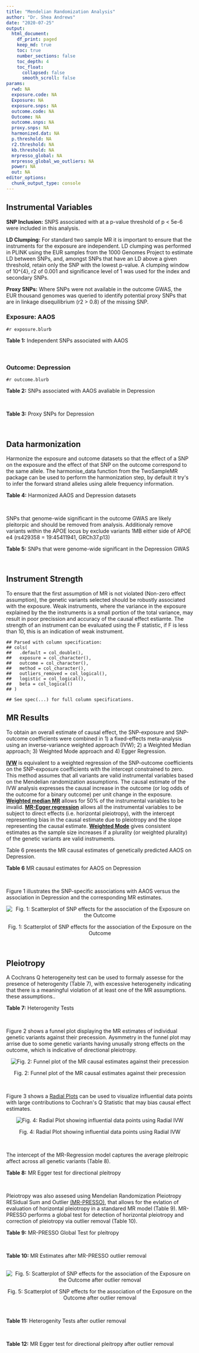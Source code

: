 ```yaml
---
title: "Mendelian Randomization Analysis"
author: "Dr. Shea Andrews"
date: "2020-07-25"
output:
  html_document:
    df_print: paged
    keep_md: true
    toc: true
    number_sections: false
    toc_depth: 4
    toc_float:
      collapsed: false
      smooth_scroll: false
params:
  rwd: NA
  exposure.code: NA
  Exposure: NA
  exposure.snps: NA
  outcome.code: NA
  Outcome: NA
  outcome.snps: NA
  proxy.snps: NA
  harmonized.dat: NA
  p.threshold: NA
  r2.threshold: NA
  kb.threshold: NA
  mrpresso_global: NA
  mrpresso_global_wo_outliers: NA
  power: NA
  out: NA
editor_options:
  chunk_output_type: console
---
```







## Instrumental Variables
**SNP Inclusion:** SNPS associated with at a p-value threshold of p < 5e-6 were included in this analysis.
<br>

**LD Clumping:** For standard two sample MR it is important to ensure that the instruments for the exposure are independent. LD clumping was performed in PLINK using the EUR samples from the 1000 Genomes Project to estimate LD between SNPs, and, amongst SNPs that have an LD above a given threshold, retain only the SNP with the lowest p-value. A clumping window of 10^{4}, r2 of 0.001 and significance level of 1 was used for the index and secondary SNPs.
<br>

**Proxy SNPs:** Where SNPs were not available in the outcome GWAS, the EUR thousand genomes was queried to identify potential proxy SNPs that are in linkage disequilibrium (r2 > 0.8) of the missing SNP.
<br>

### Exposure: AAOS
`#r exposure.blurb`
<br>

**Table 1:** Independent SNPs associated with AAOS
<div data-pagedtable="false">
  <script data-pagedtable-source type="application/json">
{"columns":[{"label":["SNP"],"name":[1],"type":["chr"],"align":["left"]},{"label":["CHROM"],"name":[2],"type":["dbl"],"align":["right"]},{"label":["POS"],"name":[3],"type":["dbl"],"align":["right"]},{"label":["REF"],"name":[4],"type":["chr"],"align":["left"]},{"label":["ALT"],"name":[5],"type":["chr"],"align":["left"]},{"label":["AF"],"name":[6],"type":["dbl"],"align":["right"]},{"label":["BETA"],"name":[7],"type":["dbl"],"align":["right"]},{"label":["SE"],"name":[8],"type":["dbl"],"align":["right"]},{"label":["Z"],"name":[9],"type":["dbl"],"align":["right"]},{"label":["P"],"name":[10],"type":["dbl"],"align":["right"]},{"label":["N"],"name":[11],"type":["dbl"],"align":["right"]},{"label":["TRAIT"],"name":[12],"type":["chr"],"align":["left"]}],"data":[{"1":"rs2649062","2":"1","3":"5799177","4":"A","5":"G","6":"0.3192","7":"0.0652","8":"0.0131","9":"4.977100","10":"6.120e-07","11":"40255","12":"AAOS"},{"1":"rs4662080","2":"1","3":"14363419","4":"C","5":"T","6":"0.6649","7":"0.1421","8":"0.0296","9":"4.800676","10":"1.586e-06","11":"40255","12":"AAOS"},{"1":"rs10919252","2":"1","3":"169802956","4":"C","5":"G","6":"0.3275","7":"0.0975","8":"0.0198","9":"4.924240","10":"8.182e-07","11":"40255","12":"AAOS"},{"1":"rs6701713","2":"1","3":"207786289","4":"A","5":"G","6":"0.7983","7":"-0.0709","8":"0.0146","9":"-4.856160","10":"1.184e-06","11":"40255","12":"AAOS"},{"1":"rs144505123","2":"1","3":"221802052","4":"C","5":"T","6":"0.0113","7":"0.7709","8":"0.1609","9":"4.791175","10":"1.661e-06","11":"40255","12":"AAOS"},{"1":"rs6718282","2":"2","3":"18039651","4":"G","5":"A","6":"0.0440","7":"-0.1421","8":"0.0308","9":"-4.613636","10":"3.840e-06","11":"40255","12":"AAOS"},{"1":"rs114131510","2":"2","3":"78420700","4":"A","5":"G","6":"0.0162","7":"0.6419","8":"0.1406","9":"4.565430","10":"4.949e-06","11":"40255","12":"AAOS"},{"1":"rs12615104","2":"2","3":"109820829","4":"T","5":"C","6":"0.2566","7":"-0.1057","8":"0.0221","9":"-4.782810","10":"1.829e-06","11":"40255","12":"AAOS"},{"1":"rs111906619","2":"2","3":"127789085","4":"C","5":"T","6":"0.0709","7":"0.1268","8":"0.0256","9":"4.953125","10":"7.088e-07","11":"40255","12":"AAOS"},{"1":"rs6431219","2":"2","3":"127862133","4":"C","5":"T","6":"0.4163","7":"0.0774","8":"0.0124","9":"6.241935","10":"3.897e-10","11":"40255","12":"AAOS"},{"1":"rs359982","2":"2","3":"219826934","4":"A","5":"G","6":"0.0781","7":"0.2660","8":"0.0513","9":"5.185190","10":"2.159e-07","11":"40255","12":"AAOS"},{"1":"rs116341973","2":"3","3":"63462893","4":"A","5":"G","6":"0.0227","7":"0.2057","8":"0.0399","9":"5.155390","10":"2.478e-07","11":"40255","12":"AAOS"},{"1":"rs145799027","2":"3","3":"114438213","4":"T","5":"C","6":"0.0147","7":"0.7485","8":"0.1601","9":"4.675200","10":"2.933e-06","11":"40255","12":"AAOS"},{"1":"rs71602496","2":"4","3":"661002","4":"A","5":"G","6":"0.1453","7":"0.0780","8":"0.0171","9":"4.561400","10":"4.978e-06","11":"40255","12":"AAOS"},{"1":"rs115803892","2":"4","3":"134185712","4":"G","5":"A","6":"0.0129","7":"0.9151","8":"0.1973","9":"4.638115","10":"3.498e-06","11":"40255","12":"AAOS"},{"1":"rs1689013","2":"4","3":"181048651","4":"T","5":"C","6":"0.2493","7":"0.0637","8":"0.0139","9":"4.582730","10":"4.657e-06","11":"40255","12":"AAOS"},{"1":"rs144202318","2":"5","3":"165711579","4":"G","5":"A","6":"0.0135","7":"0.7219","8":"0.1572","9":"4.592239","10":"4.356e-06","11":"40255","12":"AAOS"},{"1":"rs77345379","2":"6","3":"69273670","4":"C","5":"T","6":"0.0185","7":"0.2291","8":"0.0501","9":"4.572854","10":"4.830e-06","11":"40255","12":"AAOS"},{"1":"rs12153819","2":"6","3":"83773049","4":"C","5":"T","6":"0.1018","7":"-0.1092","8":"0.0235","9":"-4.646809","10":"3.291e-06","11":"40255","12":"AAOS"},{"1":"rs17170228","2":"7","3":"33076314","4":"G","5":"A","6":"0.0623","7":"0.1215","8":"0.0248","9":"4.899194","10":"1.004e-06","11":"40255","12":"AAOS"},{"1":"rs149907089","2":"7","3":"151626353","4":"G","5":"C","6":"0.0162","7":"0.7109","8":"0.1535","9":"4.631270","10":"3.637e-06","11":"40255","12":"AAOS"},{"1":"rs2725066","2":"8","3":"4438058","4":"T","5":"A","6":"0.5128","7":"-0.0936","8":"0.0191","9":"-4.900524","10":"9.948e-07","11":"40255","12":"AAOS"},{"1":"rs117201713","2":"8","3":"121340499","4":"G","5":"C","6":"0.0408","7":"0.2125","8":"0.0456","9":"4.660088","10":"3.120e-06","11":"40255","12":"AAOS"},{"1":"rs36033332","2":"9","3":"26834807","4":"C","5":"G","6":"0.0386","7":"0.4601","8":"0.0865","9":"5.319080","10":"1.030e-07","11":"40255","12":"AAOS"},{"1":"rs7930318","2":"11","3":"60033371","4":"C","5":"T","6":"0.5996","7":"0.0750","8":"0.0125","9":"6.000000","10":"2.245e-09","11":"40255","12":"AAOS"},{"1":"rs567075","2":"11","3":"85830157","4":"T","5":"C","6":"0.6903","7":"0.0900","8":"0.0132","9":"6.818180","10":"9.084e-12","11":"40255","12":"AAOS"},{"1":"rs11218343","2":"11","3":"121435587","4":"T","5":"C","6":"0.0395","7":"-0.1653","8":"0.0329","9":"-5.024320","10":"5.148e-07","11":"40255","12":"AAOS"},{"1":"rs7958488","2":"12","3":"6546166","4":"A","5":"T","6":"0.0195","7":"0.5085","8":"0.1111","9":"4.576960","10":"4.719e-06","11":"40255","12":"AAOS"},{"1":"rs1118069","2":"12","3":"84739181","4":"A","5":"T","6":"0.7195","7":"0.1012","8":"0.0216","9":"4.685190","10":"2.693e-06","11":"40255","12":"AAOS"},{"1":"rs140016885","2":"12","3":"99679113","4":"A","5":"G","6":"0.0144","7":"0.6851","8":"0.1416","9":"4.838280","10":"1.310e-06","11":"40255","12":"AAOS"},{"1":"rs9582517","2":"13","3":"102331030","4":"T","5":"C","6":"0.5073","7":"-0.1185","8":"0.0257","9":"-4.610890","10":"3.908e-06","11":"40255","12":"AAOS"},{"1":"rs146189059","2":"14","3":"47173254","4":"C","5":"G","6":"0.0111","7":"0.9444","8":"0.1835","9":"5.146590","10":"2.634e-07","11":"40255","12":"AAOS"},{"1":"rs17125944","2":"14","3":"53400629","4":"T","5":"C","6":"0.0924","7":"0.0960","8":"0.0203","9":"4.729060","10":"2.321e-06","11":"40255","12":"AAOS"},{"1":"rs150193285","2":"15","3":"75224360","4":"C","5":"T","6":"0.0109","7":"0.7622","8":"0.1650","9":"4.619394","10":"3.834e-06","11":"40255","12":"AAOS"},{"1":"rs9947273","2":"18","3":"35409158","4":"G","5":"A","6":"0.1431","7":"-0.0853","8":"0.0178","9":"-4.792135","10":"1.593e-06","11":"40255","12":"AAOS"},{"1":"rs62117204","2":"19","3":"45242967","4":"C","5":"T","6":"0.0601","7":"-0.1867","8":"0.0278","9":"-6.715827","10":"1.864e-11","11":"40255","12":"AAOS"},{"1":"rs76205446","2":"19","3":"45355267","4":"T","5":"A","6":"0.0143","7":"0.7096","8":"0.1234","9":"5.750405","10":"9.010e-09","11":"40255","12":"AAOS"},{"1":"rs2075650","2":"19","3":"45395619","4":"A","5":"G","6":"0.2197","7":"0.5502","8":"0.0223","9":"24.672600","10":"5.980e-134","11":"40255","12":"AAOS"},{"1":"rs141441332","2":"19","3":"45438575","4":"C","5":"A","6":"0.0110","7":"0.5383","8":"0.0632","9":"8.517405","10":"1.713e-17","11":"40255","12":"AAOS"},{"1":"rs204469","2":"19","3":"45490285","4":"A","5":"G","6":"0.9632","7":"0.1588","8":"0.0341","9":"4.656890","10":"3.269e-06","11":"40255","12":"AAOS"},{"1":"rs2827191","2":"21","3":"23361798","4":"C","5":"T","6":"0.2857","7":"0.1277","8":"0.0279","9":"4.577061","10":"4.895e-06","11":"40255","12":"AAOS"},{"1":"rs1043441","2":"22","3":"39130964","4":"C","5":"T","6":"0.2893","7":"-0.0639","8":"0.0135","9":"-4.733333","10":"2.110e-06","11":"40255","12":"AAOS"}],"options":{"columns":{"min":{},"max":[10]},"rows":{"min":[10],"max":[10]},"pages":{}}}
  </script>
</div>
<br>

### Outcome: Depression
`#r outcome.blurb`
<br>

**Table 2:** SNPs associated with AAOS avaliable in Depression
<div data-pagedtable="false">
  <script data-pagedtable-source type="application/json">
{"columns":[{"label":["SNP"],"name":[1],"type":["chr"],"align":["left"]},{"label":["CHROM"],"name":[2],"type":["dbl"],"align":["right"]},{"label":["POS"],"name":[3],"type":["dbl"],"align":["right"]},{"label":["REF"],"name":[4],"type":["chr"],"align":["left"]},{"label":["ALT"],"name":[5],"type":["chr"],"align":["left"]},{"label":["AF"],"name":[6],"type":["dbl"],"align":["right"]},{"label":["BETA"],"name":[7],"type":["dbl"],"align":["right"]},{"label":["SE"],"name":[8],"type":["dbl"],"align":["right"]},{"label":["Z"],"name":[9],"type":["dbl"],"align":["right"]},{"label":["P"],"name":[10],"type":["dbl"],"align":["right"]},{"label":["N"],"name":[11],"type":["dbl"],"align":["right"]},{"label":["TRAIT"],"name":[12],"type":["chr"],"align":["left"]}],"data":[{"1":"rs2649062","2":"1","3":"5799177","4":"A","5":"G","6":"0.3162","7":"0.0020","8":"0.0038","9":"0.52631600","10":"0.6015000","11":"807553","12":"Depression"},{"1":"rs4662080","2":"1","3":"14363419","4":"C","5":"T","6":"0.7177","7":"0.0022","8":"0.0040","9":"0.55000000","10":"0.5852000","11":"807553","12":"Depression"},{"1":"rs10919252","2":"1","3":"169802956","4":"C","5":"G","6":"0.3276","7":"0.0034","8":"0.0037","9":"0.91891900","10":"0.3618000","11":"807553","12":"Depression"},{"1":"rs6701713","2":"1","3":"207786289","4":"A","5":"G","6":"0.8125","7":"-0.0009","8":"0.0045","9":"-0.20000000","10":"0.8427000","11":"807553","12":"Depression"},{"1":"rs144505123","2":"1","3":"221802052","4":"C","5":"T","6":"0.0086","7":"-0.0258","8":"0.0222","9":"-1.16216216","10":"0.2445000","11":"807553","12":"Depression"},{"1":"rs6718282","2":"2","3":"18039651","4":"G","5":"A","6":"0.0509","7":"0.0004","8":"0.0083","9":"0.04819277","10":"0.9614000","11":"807553","12":"Depression"},{"1":"rs12615104","2":"2","3":"109820829","4":"T","5":"C","6":"0.2616","7":"0.0023","8":"0.0040","9":"0.57500000","10":"0.5683000","11":"807553","12":"Depression"},{"1":"rs111906619","2":"2","3":"127789085","4":"C","5":"T","6":"0.0748","7":"0.0102","8":"0.0069","9":"1.47826087","10":"0.1366000","11":"807553","12":"Depression"},{"1":"rs6431219","2":"2","3":"127862133","4":"C","5":"T","6":"0.4097","7":"0.0018","8":"0.0036","9":"0.50000000","10":"0.6198000","11":"807553","12":"Depression"},{"1":"rs359982","2":"2","3":"219826934","4":"A","5":"G","6":"0.0702","7":"0.0160","8":"0.0073","9":"2.19178000","10":"0.0274300","11":"807553","12":"Depression"},{"1":"rs116341973","2":"3","3":"63462893","4":"A","5":"G","6":"0.0225","7":"-0.0117","8":"0.0120","9":"-0.97500000","10":"0.3292000","11":"807553","12":"Depression"},{"1":"rs71602496","2":"4","3":"661002","4":"A","5":"G","6":"0.1540","7":"0.0004","8":"0.0050","9":"0.08000000","10":"0.9367000","11":"807553","12":"Depression"},{"1":"rs115803892","2":"4","3":"134185712","4":"G","5":"A","6":"0.0118","7":"-0.0067","8":"0.0169","9":"-0.39644970","10":"0.6923000","11":"807553","12":"Depression"},{"1":"rs1689013","2":"4","3":"181048651","4":"T","5":"C","6":"0.2447","7":"0.0032","8":"0.0041","9":"0.78048800","10":"0.4386000","11":"807553","12":"Depression"},{"1":"rs144202318","2":"5","3":"165711579","4":"G","5":"A","6":"0.0134","7":"0.0316","8":"0.0167","9":"1.89221557","10":"0.0588800","11":"807553","12":"Depression"},{"1":"rs77345379","2":"6","3":"69273670","4":"C","5":"T","6":"0.0192","7":"-0.0190","8":"0.0135","9":"-1.40740741","10":"0.1594000","11":"807553","12":"Depression"},{"1":"rs12153819","2":"6","3":"83773049","4":"C","5":"T","6":"0.1235","7":"0.0129","8":"0.0054","9":"2.38888889","10":"0.0177500","11":"807553","12":"Depression"},{"1":"rs17170228","2":"7","3":"33076314","4":"G","5":"A","6":"0.0656","7":"-0.0034","8":"0.0072","9":"-0.47222222","10":"0.6346000","11":"807553","12":"Depression"},{"1":"rs2725066","2":"8","3":"4438058","4":"T","5":"A","6":"0.5217","7":"0.0059","8":"0.0036","9":"1.63888889","10":"0.1039000","11":"807553","12":"Depression"},{"1":"rs117201713","2":"8","3":"121340499","4":"G","5":"C","6":"0.0387","7":"-0.0179","8":"0.0093","9":"-1.92473118","10":"0.0535000","11":"807553","12":"Depression"},{"1":"rs36033332","2":"9","3":"26834807","4":"C","5":"G","6":"0.0487","7":"0.0114","8":"0.0090","9":"1.26667000","10":"0.2037000","11":"807553","12":"Depression"},{"1":"rs7930318","2":"11","3":"60033371","4":"C","5":"T","6":"0.5961","7":"-0.0008","8":"0.0036","9":"-0.22222222","10":"0.8255000","11":"807553","12":"Depression"},{"1":"rs567075","2":"11","3":"85830157","4":"T","5":"C","6":"0.6784","7":"-0.0038","8":"0.0038","9":"-1.00000000","10":"0.3210000","11":"807553","12":"Depression"},{"1":"rs11218343","2":"11","3":"121435587","4":"T","5":"C","6":"0.0388","7":"-0.0013","8":"0.0092","9":"-0.14130400","10":"0.8873000","11":"807553","12":"Depression"},{"1":"rs7958488","2":"12","3":"6546166","4":"A","5":"T","6":"0.0238","7":"0.0070","8":"0.0122","9":"0.57377000","10":"0.5659000","11":"807553","12":"Depression"},{"1":"rs1118069","2":"12","3":"84739181","4":"A","5":"T","6":"0.7157","7":"0.0157","8":"0.0039","9":"4.02564000","10":"0.0000647","11":"807553","12":"Depression"},{"1":"rs140016885","2":"12","3":"99679113","4":"A","5":"G","6":"0.0153","7":"0.0376","8":"0.0173","9":"2.17341000","10":"0.0300500","11":"807553","12":"Depression"},{"1":"rs9582517","2":"13","3":"102331030","4":"T","5":"C","6":"0.4960","7":"0.0003","8":"0.0035","9":"0.08571430","10":"0.9322000","11":"807553","12":"Depression"},{"1":"rs146189059","2":"14","3":"47173254","4":"C","5":"G","6":"0.0093","7":"0.0227","8":"0.0206","9":"1.10194000","10":"0.2695000","11":"807553","12":"Depression"},{"1":"rs17125944","2":"14","3":"53400629","4":"T","5":"C","6":"0.0909","7":"-0.0136","8":"0.0061","9":"-2.22951000","10":"0.0269300","11":"807553","12":"Depression"},{"1":"rs150193285","2":"15","3":"75224360","4":"C","5":"T","6":"0.0111","7":"0.0185","8":"0.0173","9":"1.06936416","10":"0.2858000","11":"807553","12":"Depression"},{"1":"rs62117204","2":"19","3":"45242967","4":"C","5":"T","6":"0.0706","7":"0.0159","8":"0.0070","9":"2.27142857","10":"0.0222100","11":"807553","12":"Depression"},{"1":"rs76205446","2":"19","3":"45355267","4":"T","5":"A","6":"0.0103","7":"0.0060","8":"0.0188","9":"0.31914894","10":"0.7502000","11":"807553","12":"Depression"},{"1":"rs2075650","2":"19","3":"45395619","4":"A","5":"G","6":"0.1450","7":"-0.0001","8":"0.0050","9":"-0.02000000","10":"0.9842000","11":"807553","12":"Depression"},{"1":"rs141441332","2":"19","3":"45438575","4":"C","5":"A","6":"0.0112","7":"0.0071","8":"0.0181","9":"0.39226519","10":"0.6955000","11":"807553","12":"Depression"},{"1":"rs204469","2":"19","3":"45490285","4":"A","5":"G","6":"0.9576","7":"0.0079","8":"0.0089","9":"0.88764000","10":"0.3730000","11":"807553","12":"Depression"},{"1":"rs2827191","2":"21","3":"23361798","4":"C","5":"T","6":"0.2904","7":"-0.0058","8":"0.0039","9":"-1.48717949","10":"0.1400000","11":"807553","12":"Depression"},{"1":"rs1043441","2":"22","3":"39130964","4":"C","5":"T","6":"0.2951","7":"0.0077","8":"0.0039","9":"1.97435897","10":"0.0500700","11":"807553","12":"Depression"},{"1":"rs114131510","2":"NA","3":"NA","4":"NA","5":"NA","6":"NA","7":"NA","8":"NA","9":"NA","10":"NA","11":"NA","12":"NA"},{"1":"rs145799027","2":"NA","3":"NA","4":"NA","5":"NA","6":"NA","7":"NA","8":"NA","9":"NA","10":"NA","11":"NA","12":"NA"},{"1":"rs149907089","2":"NA","3":"NA","4":"NA","5":"NA","6":"NA","7":"NA","8":"NA","9":"NA","10":"NA","11":"NA","12":"NA"},{"1":"rs9947273","2":"NA","3":"NA","4":"NA","5":"NA","6":"NA","7":"NA","8":"NA","9":"NA","10":"NA","11":"NA","12":"NA"}],"options":{"columns":{"min":{},"max":[10]},"rows":{"min":[10],"max":[10]},"pages":{}}}
  </script>
</div>
<br>

**Table 3:** Proxy SNPs for Depression
<div data-pagedtable="false">
  <script data-pagedtable-source type="application/json">
{"columns":[{"label":["target_snp"],"name":[1],"type":["chr"],"align":["left"]},{"label":["proxy_snp"],"name":[2],"type":["chr"],"align":["left"]},{"label":["ld.r2"],"name":[3],"type":["dbl"],"align":["right"]},{"label":["Dprime"],"name":[4],"type":["dbl"],"align":["right"]},{"label":["PHASE"],"name":[5],"type":["chr"],"align":["left"]},{"label":["X12"],"name":[6],"type":["lgl"],"align":["right"]},{"label":["CHROM"],"name":[7],"type":["dbl"],"align":["right"]},{"label":["POS"],"name":[8],"type":["dbl"],"align":["right"]},{"label":["REF.proxy"],"name":[9],"type":["chr"],"align":["left"]},{"label":["ALT.proxy"],"name":[10],"type":["lgl"],"align":["right"]},{"label":["AF"],"name":[11],"type":["dbl"],"align":["right"]},{"label":["BETA"],"name":[12],"type":["dbl"],"align":["right"]},{"label":["SE"],"name":[13],"type":["dbl"],"align":["right"]},{"label":["Z"],"name":[14],"type":["dbl"],"align":["right"]},{"label":["P"],"name":[15],"type":["dbl"],"align":["right"]},{"label":["N"],"name":[16],"type":["dbl"],"align":["right"]},{"label":["TRAIT"],"name":[17],"type":["chr"],"align":["left"]},{"label":["ref"],"name":[18],"type":["chr"],"align":["left"]},{"label":["ref.proxy"],"name":[19],"type":["lgl"],"align":["right"]},{"label":["alt"],"name":[20],"type":["chr"],"align":["left"]},{"label":["alt.proxy"],"name":[21],"type":["chr"],"align":["left"]},{"label":["ALT"],"name":[22],"type":["chr"],"align":["left"]},{"label":["REF"],"name":[23],"type":["chr"],"align":["left"]},{"label":["proxy.outcome"],"name":[24],"type":["lgl"],"align":["right"]}],"data":[{"1":"rs9947273","2":"rs28702850","3":"1","4":"1","5":"AT/GC","6":"NA","7":"18","8":"35373923","9":"C","10":"TRUE","11":"0.1548","12":"0.0074","13":"0.0049","14":"1.510204","15":"0.1339","16":"807553","17":"Depression","18":"A","19":"TRUE","20":"G","21":"C","22":"A","23":"G","24":"TRUE"},{"1":"rs114131510","2":"NA","3":"NA","4":"NA","5":"NA","6":"NA","7":"NA","8":"NA","9":"NA","10":"NA","11":"NA","12":"NA","13":"NA","14":"NA","15":"NA","16":"NA","17":"NA","18":"NA","19":"NA","20":"NA","21":"NA","22":"NA","23":"NA","24":"NA"},{"1":"rs145799027","2":"NA","3":"NA","4":"NA","5":"NA","6":"NA","7":"NA","8":"NA","9":"NA","10":"NA","11":"NA","12":"NA","13":"NA","14":"NA","15":"NA","16":"NA","17":"NA","18":"NA","19":"NA","20":"NA","21":"NA","22":"NA","23":"NA","24":"NA"},{"1":"rs149907089","2":"NA","3":"NA","4":"NA","5":"NA","6":"NA","7":"NA","8":"NA","9":"NA","10":"NA","11":"NA","12":"NA","13":"NA","14":"NA","15":"NA","16":"NA","17":"NA","18":"NA","19":"NA","20":"NA","21":"NA","22":"NA","23":"NA","24":"NA"}],"options":{"columns":{"min":{},"max":[10]},"rows":{"min":[10],"max":[10]},"pages":{}}}
  </script>
</div>
<br>

## Data harmonization
Harmonize the exposure and outcome datasets so that the effect of a SNP on the exposure and the effect of that SNP on the outcome correspond to the same allele. The harmonise_data function from the TwoSampleMR package can be used to perform the harmonization step, by default it try's to infer the forward strand alleles using allele frequency information.
<br>

**Table 4:** Harmonized AAOS and Depression datasets
<div data-pagedtable="false">
  <script data-pagedtable-source type="application/json">
{"columns":[{"label":["SNP"],"name":[1],"type":["chr"],"align":["left"]},{"label":["effect_allele.exposure"],"name":[2],"type":["chr"],"align":["left"]},{"label":["other_allele.exposure"],"name":[3],"type":["chr"],"align":["left"]},{"label":["effect_allele.outcome"],"name":[4],"type":["chr"],"align":["left"]},{"label":["other_allele.outcome"],"name":[5],"type":["chr"],"align":["left"]},{"label":["beta.exposure"],"name":[6],"type":["dbl"],"align":["right"]},{"label":["beta.outcome"],"name":[7],"type":["dbl"],"align":["right"]},{"label":["eaf.exposure"],"name":[8],"type":["dbl"],"align":["right"]},{"label":["eaf.outcome"],"name":[9],"type":["dbl"],"align":["right"]},{"label":["remove"],"name":[10],"type":["lgl"],"align":["right"]},{"label":["palindromic"],"name":[11],"type":["lgl"],"align":["right"]},{"label":["ambiguous"],"name":[12],"type":["lgl"],"align":["right"]},{"label":["id.outcome"],"name":[13],"type":["chr"],"align":["left"]},{"label":["chr.outcome"],"name":[14],"type":["dbl"],"align":["right"]},{"label":["pos.outcome"],"name":[15],"type":["dbl"],"align":["right"]},{"label":["se.outcome"],"name":[16],"type":["dbl"],"align":["right"]},{"label":["z.outcome"],"name":[17],"type":["dbl"],"align":["right"]},{"label":["pval.outcome"],"name":[18],"type":["dbl"],"align":["right"]},{"label":["samplesize.outcome"],"name":[19],"type":["dbl"],"align":["right"]},{"label":["outcome"],"name":[20],"type":["chr"],"align":["left"]},{"label":["mr_keep.outcome"],"name":[21],"type":["lgl"],"align":["right"]},{"label":["pval_origin.outcome"],"name":[22],"type":["chr"],"align":["left"]},{"label":["chr.exposure"],"name":[23],"type":["dbl"],"align":["right"]},{"label":["pos.exposure"],"name":[24],"type":["dbl"],"align":["right"]},{"label":["se.exposure"],"name":[25],"type":["dbl"],"align":["right"]},{"label":["z.exposure"],"name":[26],"type":["dbl"],"align":["right"]},{"label":["pval.exposure"],"name":[27],"type":["dbl"],"align":["right"]},{"label":["samplesize.exposure"],"name":[28],"type":["dbl"],"align":["right"]},{"label":["exposure"],"name":[29],"type":["chr"],"align":["left"]},{"label":["mr_keep.exposure"],"name":[30],"type":["lgl"],"align":["right"]},{"label":["pval_origin.exposure"],"name":[31],"type":["chr"],"align":["left"]},{"label":["id.exposure"],"name":[32],"type":["chr"],"align":["left"]},{"label":["action"],"name":[33],"type":["dbl"],"align":["right"]},{"label":["mr_keep"],"name":[34],"type":["lgl"],"align":["right"]},{"label":["pt"],"name":[35],"type":["dbl"],"align":["right"]},{"label":["pleitropy_keep"],"name":[36],"type":["lgl"],"align":["right"]},{"label":["mrpresso_RSSobs"],"name":[37],"type":["dbl"],"align":["right"]},{"label":["mrpresso_pval"],"name":[38],"type":["dbl"],"align":["right"]},{"label":["mrpresso_keep"],"name":[39],"type":["lgl"],"align":["right"]}],"data":[{"1":"rs1043441","2":"T","3":"C","4":"T","5":"C","6":"-0.0639","7":"0.0077","8":"0.2893","9":"0.2951","10":"FALSE","11":"FALSE","12":"FALSE","13":"3lAxAm","14":"22","15":"39130964","16":"0.0039","17":"1.97435897","18":"0.0500700","19":"807553","20":"Howard2019dep23andMe","21":"TRUE","22":"reported","23":"22","24":"39130964","25":"0.0135","26":"-4.733333","27":"2.110e-06","28":"40255","29":"Huang2017aaos","30":"TRUE","31":"reported","32":"ipHWPQ","33":"2","34":"TRUE","35":"5e-06","36":"TRUE","37":"6.961264e-05","38":"1.0000","39":"TRUE"},{"1":"rs10919252","2":"G","3":"C","4":"G","5":"C","6":"0.0975","7":"0.0034","8":"0.3275","9":"0.3276","10":"FALSE","11":"TRUE","12":"FALSE","13":"3lAxAm","14":"1","15":"169802956","16":"0.0037","17":"0.91891900","18":"0.3618000","19":"807553","20":"Howard2019dep23andMe","21":"TRUE","22":"reported","23":"1","24":"169802956","25":"0.0198","26":"4.924240","27":"8.182e-07","28":"40255","29":"Huang2017aaos","30":"TRUE","31":"reported","32":"ipHWPQ","33":"2","34":"TRUE","35":"5e-06","36":"TRUE","37":"6.754673e-06","38":"1.0000","39":"TRUE"},{"1":"rs1118069","2":"T","3":"A","4":"T","5":"A","6":"0.1012","7":"0.0157","8":"0.7195","9":"0.7157","10":"FALSE","11":"TRUE","12":"FALSE","13":"3lAxAm","14":"12","15":"84739181","16":"0.0039","17":"4.02564000","18":"0.0000647","19":"807553","20":"Howard2019dep23andMe","21":"TRUE","22":"reported","23":"12","24":"84739181","25":"0.0216","26":"4.685190","27":"2.693e-06","28":"40255","29":"Huang2017aaos","30":"TRUE","31":"reported","32":"ipHWPQ","33":"2","34":"TRUE","35":"5e-06","36":"TRUE","37":"2.297323e-04","38":"0.0033","39":"FALSE"},{"1":"rs111906619","2":"T","3":"C","4":"T","5":"C","6":"0.1268","7":"0.0102","8":"0.0709","9":"0.0748","10":"FALSE","11":"FALSE","12":"FALSE","13":"3lAxAm","14":"2","15":"127789085","16":"0.0069","17":"1.47826087","18":"0.1366000","19":"807553","20":"Howard2019dep23andMe","21":"TRUE","22":"reported","23":"2","24":"127789085","25":"0.0256","26":"4.953125","27":"7.088e-07","28":"40255","29":"Huang2017aaos","30":"TRUE","31":"reported","32":"ipHWPQ","33":"2","34":"TRUE","35":"5e-06","36":"TRUE","37":"8.435264e-05","38":"1.0000","39":"TRUE"},{"1":"rs11218343","2":"C","3":"T","4":"C","5":"T","6":"-0.1653","7":"-0.0013","8":"0.0395","9":"0.0388","10":"FALSE","11":"FALSE","12":"FALSE","13":"3lAxAm","14":"11","15":"121435587","16":"0.0092","17":"-0.14130400","18":"0.8873000","19":"807553","20":"Howard2019dep23andMe","21":"TRUE","22":"reported","23":"11","24":"121435587","25":"0.0329","26":"-5.024320","27":"5.148e-07","28":"40255","29":"Huang2017aaos","30":"TRUE","31":"reported","32":"ipHWPQ","33":"2","34":"TRUE","35":"5e-06","36":"TRUE","37":"2.748206e-08","38":"1.0000","39":"TRUE"},{"1":"rs115803892","2":"A","3":"G","4":"A","5":"G","6":"0.9151","7":"-0.0067","8":"0.0129","9":"0.0118","10":"FALSE","11":"FALSE","12":"FALSE","13":"3lAxAm","14":"4","15":"134185712","16":"0.0169","17":"-0.39644970","18":"0.6923000","19":"807553","20":"Howard2019dep23andMe","21":"TRUE","22":"reported","23":"4","24":"134185712","25":"0.1973","26":"4.638115","27":"3.498e-06","28":"40255","29":"Huang2017aaos","30":"TRUE","31":"reported","32":"ipHWPQ","33":"2","34":"TRUE","35":"5e-06","36":"TRUE","37":"2.714574e-04","38":"1.0000","39":"TRUE"},{"1":"rs116341973","2":"G","3":"A","4":"G","5":"A","6":"0.2057","7":"-0.0117","8":"0.0227","9":"0.0225","10":"FALSE","11":"FALSE","12":"FALSE","13":"3lAxAm","14":"3","15":"63462893","16":"0.0120","17":"-0.97500000","18":"0.3292000","19":"807553","20":"Howard2019dep23andMe","21":"TRUE","22":"reported","23":"3","24":"63462893","25":"0.0399","26":"5.155390","27":"2.478e-07","28":"40255","29":"Huang2017aaos","30":"TRUE","31":"reported","32":"ipHWPQ","33":"2","34":"TRUE","35":"5e-06","36":"TRUE","37":"1.866125e-04","38":"1.0000","39":"TRUE"},{"1":"rs117201713","2":"C","3":"G","4":"C","5":"G","6":"0.2125","7":"-0.0179","8":"0.0408","9":"0.0387","10":"FALSE","11":"TRUE","12":"FALSE","13":"3lAxAm","14":"8","15":"121340499","16":"0.0093","17":"-1.92473118","18":"0.0535000","19":"807553","20":"Howard2019dep23andMe","21":"TRUE","22":"reported","23":"8","24":"121340499","25":"0.0456","26":"4.660088","27":"3.120e-06","28":"40255","29":"Huang2017aaos","30":"TRUE","31":"reported","32":"ipHWPQ","33":"2","34":"TRUE","35":"5e-06","36":"TRUE","37":"4.058580e-04","38":"1.0000","39":"TRUE"},{"1":"rs12153819","2":"T","3":"C","4":"T","5":"C","6":"-0.1092","7":"0.0129","8":"0.1018","9":"0.1235","10":"FALSE","11":"FALSE","12":"FALSE","13":"3lAxAm","14":"6","15":"83773049","16":"0.0054","17":"2.38888889","18":"0.0177500","19":"807553","20":"Howard2019dep23andMe","21":"TRUE","22":"reported","23":"6","24":"83773049","25":"0.0235","26":"-4.646809","27":"3.291e-06","28":"40255","29":"Huang2017aaos","30":"TRUE","31":"reported","32":"ipHWPQ","33":"2","34":"TRUE","35":"5e-06","36":"TRUE","37":"1.978565e-04","38":"0.2970","39":"TRUE"},{"1":"rs12615104","2":"C","3":"T","4":"C","5":"T","6":"-0.1057","7":"0.0023","8":"0.2566","9":"0.2616","10":"FALSE","11":"FALSE","12":"FALSE","13":"3lAxAm","14":"2","15":"109820829","16":"0.0040","17":"0.57500000","18":"0.5683000","19":"807553","20":"Howard2019dep23andMe","21":"TRUE","22":"reported","23":"2","24":"109820829","25":"0.0221","26":"-4.782810","27":"1.829e-06","28":"40255","29":"Huang2017aaos","30":"TRUE","31":"reported","32":"ipHWPQ","33":"2","34":"TRUE","35":"5e-06","36":"TRUE","37":"1.099739e-05","38":"1.0000","39":"TRUE"},{"1":"rs140016885","2":"G","3":"A","4":"G","5":"A","6":"0.6851","7":"0.0376","8":"0.0144","9":"0.0153","10":"FALSE","11":"FALSE","12":"FALSE","13":"3lAxAm","14":"12","15":"99679113","16":"0.0173","17":"2.17341000","18":"0.0300500","19":"807553","20":"Howard2019dep23andMe","21":"TRUE","22":"reported","23":"12","24":"99679113","25":"0.1416","26":"4.838280","27":"1.310e-06","28":"40255","29":"Huang2017aaos","30":"TRUE","31":"reported","32":"ipHWPQ","33":"2","34":"TRUE","35":"5e-06","36":"TRUE","37":"1.111695e-03","38":"1.0000","39":"TRUE"},{"1":"rs141441332","2":"A","3":"C","4":"A","5":"C","6":"0.5383","7":"0.0071","8":"0.0110","9":"0.0112","10":"FALSE","11":"FALSE","12":"FALSE","13":"3lAxAm","14":"19","15":"45438575","16":"0.0181","17":"0.39226519","18":"0.6955000","19":"807553","20":"Howard2019dep23andMe","21":"TRUE","22":"reported","23":"19","24":"45438575","25":"0.0632","26":"8.517405","27":"1.713e-17","28":"40255","29":"Huang2017aaos","30":"TRUE","31":"reported","32":"ipHWPQ","33":"2","34":"TRUE","35":"5e-06","36":"FALSE","37":"NA","38":"NA","39":"NA"},{"1":"rs144202318","2":"A","3":"G","4":"A","5":"G","6":"0.7219","7":"0.0316","8":"0.0135","9":"0.0134","10":"FALSE","11":"FALSE","12":"FALSE","13":"3lAxAm","14":"5","15":"165711579","16":"0.0167","17":"1.89221557","18":"0.0588800","19":"807553","20":"Howard2019dep23andMe","21":"TRUE","22":"reported","23":"5","24":"165711579","25":"0.1572","26":"4.592239","27":"4.356e-06","28":"40255","29":"Huang2017aaos","30":"TRUE","31":"reported","32":"ipHWPQ","33":"2","34":"TRUE","35":"5e-06","36":"TRUE","37":"7.262688e-04","38":"1.0000","39":"TRUE"},{"1":"rs144505123","2":"T","3":"C","4":"T","5":"C","6":"0.7709","7":"-0.0258","8":"0.0113","9":"0.0086","10":"FALSE","11":"FALSE","12":"FALSE","13":"3lAxAm","14":"1","15":"221802052","16":"0.0222","17":"-1.16216216","18":"0.2445000","19":"807553","20":"Howard2019dep23andMe","21":"TRUE","22":"reported","23":"1","24":"221802052","25":"0.1609","26":"4.791175","27":"1.661e-06","28":"40255","29":"Huang2017aaos","30":"TRUE","31":"reported","32":"ipHWPQ","33":"2","34":"TRUE","35":"5e-06","36":"TRUE","37":"1.159265e-03","38":"1.0000","39":"TRUE"},{"1":"rs146189059","2":"G","3":"C","4":"G","5":"C","6":"0.9444","7":"0.0227","8":"0.0111","9":"0.0093","10":"FALSE","11":"TRUE","12":"FALSE","13":"3lAxAm","14":"14","15":"47173254","16":"0.0206","17":"1.10194000","18":"0.2695000","19":"807553","20":"Howard2019dep23andMe","21":"TRUE","22":"reported","23":"14","24":"47173254","25":"0.1835","26":"5.146590","27":"2.634e-07","28":"40255","29":"Huang2017aaos","30":"TRUE","31":"reported","32":"ipHWPQ","33":"2","34":"TRUE","35":"5e-06","36":"TRUE","37":"2.390331e-04","38":"1.0000","39":"TRUE"},{"1":"rs150193285","2":"T","3":"C","4":"T","5":"C","6":"0.7622","7":"0.0185","8":"0.0109","9":"0.0111","10":"FALSE","11":"FALSE","12":"FALSE","13":"3lAxAm","14":"15","15":"75224360","16":"0.0173","17":"1.06936416","18":"0.2858000","19":"807553","20":"Howard2019dep23andMe","21":"TRUE","22":"reported","23":"15","24":"75224360","25":"0.1650","26":"4.619394","27":"3.834e-06","28":"40255","29":"Huang2017aaos","30":"TRUE","31":"reported","32":"ipHWPQ","33":"2","34":"TRUE","35":"5e-06","36":"TRUE","37":"1.586570e-04","38":"1.0000","39":"TRUE"},{"1":"rs1689013","2":"C","3":"T","4":"C","5":"T","6":"0.0637","7":"0.0032","8":"0.2493","9":"0.2447","10":"FALSE","11":"FALSE","12":"FALSE","13":"3lAxAm","14":"4","15":"181048651","16":"0.0041","17":"0.78048800","18":"0.4386000","19":"807553","20":"Howard2019dep23andMe","21":"TRUE","22":"reported","23":"4","24":"181048651","25":"0.0139","26":"4.582730","27":"4.657e-06","28":"40255","29":"Huang2017aaos","30":"TRUE","31":"reported","32":"ipHWPQ","33":"2","34":"TRUE","35":"5e-06","36":"TRUE","37":"7.065310e-06","38":"1.0000","39":"TRUE"},{"1":"rs17125944","2":"C","3":"T","4":"C","5":"T","6":"0.0960","7":"-0.0136","8":"0.0924","9":"0.0909","10":"FALSE","11":"FALSE","12":"FALSE","13":"3lAxAm","14":"14","15":"53400629","16":"0.0061","17":"-2.22951000","18":"0.0269300","19":"807553","20":"Howard2019dep23andMe","21":"TRUE","22":"reported","23":"14","24":"53400629","25":"0.0203","26":"4.729060","27":"2.321e-06","28":"40255","29":"Huang2017aaos","30":"TRUE","31":"reported","32":"ipHWPQ","33":"2","34":"TRUE","35":"5e-06","36":"TRUE","37":"2.124339e-04","38":"0.4917","39":"TRUE"},{"1":"rs17170228","2":"A","3":"G","4":"A","5":"G","6":"0.1215","7":"-0.0034","8":"0.0623","9":"0.0656","10":"FALSE","11":"FALSE","12":"FALSE","13":"3lAxAm","14":"7","15":"33076314","16":"0.0072","17":"-0.47222222","18":"0.6346000","19":"807553","20":"Howard2019dep23andMe","21":"TRUE","22":"reported","23":"7","24":"33076314","25":"0.0248","26":"4.899194","27":"1.004e-06","28":"40255","29":"Huang2017aaos","30":"TRUE","31":"reported","32":"ipHWPQ","33":"2","34":"TRUE","35":"5e-06","36":"TRUE","37":"2.043557e-05","38":"1.0000","39":"TRUE"},{"1":"rs204469","2":"G","3":"A","4":"G","5":"A","6":"0.1588","7":"0.0079","8":"0.9632","9":"0.9576","10":"FALSE","11":"FALSE","12":"FALSE","13":"3lAxAm","14":"19","15":"45490285","16":"0.0089","17":"0.88764000","18":"0.3730000","19":"807553","20":"Howard2019dep23andMe","21":"TRUE","22":"reported","23":"19","24":"45490285","25":"0.0341","26":"4.656890","27":"3.269e-06","28":"40255","29":"Huang2017aaos","30":"TRUE","31":"reported","32":"ipHWPQ","33":"2","34":"TRUE","35":"5e-06","36":"FALSE","37":"NA","38":"NA","39":"NA"},{"1":"rs2075650","2":"G","3":"A","4":"G","5":"A","6":"0.5502","7":"-0.0001","8":"0.2197","9":"0.1450","10":"FALSE","11":"FALSE","12":"FALSE","13":"3lAxAm","14":"19","15":"45395619","16":"0.0050","17":"-0.02000000","18":"0.9842000","19":"807553","20":"Howard2019dep23andMe","21":"TRUE","22":"reported","23":"19","24":"45395619","25":"0.0223","26":"24.672600","27":"5.980e-134","28":"40255","29":"Huang2017aaos","30":"TRUE","31":"reported","32":"ipHWPQ","33":"2","34":"TRUE","35":"5e-06","36":"FALSE","37":"NA","38":"NA","39":"NA"},{"1":"rs2649062","2":"G","3":"A","4":"G","5":"A","6":"0.0652","7":"0.0020","8":"0.3192","9":"0.3162","10":"FALSE","11":"FALSE","12":"FALSE","13":"3lAxAm","14":"1","15":"5799177","16":"0.0038","17":"0.52631600","18":"0.6015000","19":"807553","20":"Howard2019dep23andMe","21":"TRUE","22":"reported","23":"1","24":"5799177","25":"0.0131","26":"4.977100","27":"6.120e-07","28":"40255","29":"Huang2017aaos","30":"TRUE","31":"reported","32":"ipHWPQ","33":"2","34":"TRUE","35":"5e-06","36":"TRUE","37":"2.065599e-06","38":"1.0000","39":"TRUE"},{"1":"rs2725066","2":"A","3":"T","4":"A","5":"T","6":"-0.0936","7":"0.0059","8":"0.5128","9":"0.5217","10":"FALSE","11":"TRUE","12":"TRUE","13":"3lAxAm","14":"8","15":"4438058","16":"0.0036","17":"1.63888889","18":"0.1039000","19":"807553","20":"Howard2019dep23andMe","21":"TRUE","22":"reported","23":"8","24":"4438058","25":"0.0191","26":"-4.900524","27":"9.948e-07","28":"40255","29":"Huang2017aaos","30":"TRUE","31":"reported","32":"ipHWPQ","33":"2","34":"FALSE","35":"5e-06","36":"TRUE","37":"NA","38":"NA","39":"NA"},{"1":"rs2827191","2":"T","3":"C","4":"T","5":"C","6":"0.1277","7":"-0.0058","8":"0.2857","9":"0.2904","10":"FALSE","11":"FALSE","12":"FALSE","13":"3lAxAm","14":"21","15":"23361798","16":"0.0039","17":"-1.48717949","18":"0.1400000","19":"807553","20":"Howard2019dep23andMe","21":"TRUE","22":"reported","23":"21","24":"23361798","25":"0.0279","26":"4.577061","27":"4.895e-06","28":"40255","29":"Huang2017aaos","30":"TRUE","31":"reported","32":"ipHWPQ","33":"2","34":"TRUE","35":"5e-06","36":"TRUE","37":"5.181105e-05","38":"1.0000","39":"TRUE"},{"1":"rs359982","2":"G","3":"A","4":"G","5":"A","6":"0.2660","7":"0.0160","8":"0.0781","9":"0.0702","10":"FALSE","11":"FALSE","12":"FALSE","13":"3lAxAm","14":"2","15":"219826934","16":"0.0073","17":"2.19178000","18":"0.0274300","19":"807553","20":"Howard2019dep23andMe","21":"TRUE","22":"reported","23":"2","24":"219826934","25":"0.0513","26":"5.185190","27":"2.159e-07","28":"40255","29":"Huang2017aaos","30":"TRUE","31":"reported","32":"ipHWPQ","33":"2","34":"TRUE","35":"5e-06","36":"TRUE","37":"2.045290e-04","38":"1.0000","39":"TRUE"},{"1":"rs36033332","2":"G","3":"C","4":"G","5":"C","6":"0.4601","7":"0.0114","8":"0.0386","9":"0.0487","10":"FALSE","11":"TRUE","12":"FALSE","13":"3lAxAm","14":"9","15":"26834807","16":"0.0090","17":"1.26667000","18":"0.2037000","19":"807553","20":"Howard2019dep23andMe","21":"TRUE","22":"reported","23":"9","24":"26834807","25":"0.0865","26":"5.319080","27":"1.030e-07","28":"40255","29":"Huang2017aaos","30":"TRUE","31":"reported","32":"ipHWPQ","33":"2","34":"TRUE","35":"5e-06","36":"TRUE","37":"6.486117e-05","38":"1.0000","39":"TRUE"},{"1":"rs4662080","2":"T","3":"C","4":"T","5":"C","6":"0.1421","7":"0.0022","8":"0.6649","9":"0.7177","10":"FALSE","11":"FALSE","12":"FALSE","13":"3lAxAm","14":"1","15":"14363419","16":"0.0040","17":"0.55000000","18":"0.5852000","19":"807553","20":"Howard2019dep23andMe","21":"TRUE","22":"reported","23":"1","24":"14363419","25":"0.0296","26":"4.800676","27":"1.586e-06","28":"40255","29":"Huang2017aaos","30":"TRUE","31":"reported","32":"ipHWPQ","33":"2","34":"TRUE","35":"5e-06","36":"TRUE","37":"9.693092e-07","38":"1.0000","39":"TRUE"},{"1":"rs567075","2":"C","3":"T","4":"C","5":"T","6":"0.0900","7":"-0.0038","8":"0.6903","9":"0.6784","10":"FALSE","11":"FALSE","12":"FALSE","13":"3lAxAm","14":"11","15":"85830157","16":"0.0038","17":"-1.00000000","18":"0.3210000","19":"807553","20":"Howard2019dep23andMe","21":"TRUE","22":"reported","23":"11","24":"85830157","25":"0.0132","26":"6.818180","27":"9.084e-12","28":"40255","29":"Huang2017aaos","30":"TRUE","31":"reported","32":"ipHWPQ","33":"2","34":"TRUE","35":"5e-06","36":"TRUE","37":"2.197788e-05","38":"1.0000","39":"TRUE"},{"1":"rs62117204","2":"T","3":"C","4":"T","5":"C","6":"-0.1867","7":"0.0159","8":"0.0601","9":"0.0706","10":"FALSE","11":"FALSE","12":"FALSE","13":"3lAxAm","14":"19","15":"45242967","16":"0.0070","17":"2.27142857","18":"0.0222100","19":"807553","20":"Howard2019dep23andMe","21":"TRUE","22":"reported","23":"19","24":"45242967","25":"0.0278","26":"-6.715827","27":"1.864e-11","28":"40255","29":"Huang2017aaos","30":"TRUE","31":"reported","32":"ipHWPQ","33":"2","34":"TRUE","35":"5e-06","36":"FALSE","37":"NA","38":"NA","39":"NA"},{"1":"rs6431219","2":"T","3":"C","4":"T","5":"C","6":"0.0774","7":"0.0018","8":"0.4163","9":"0.4097","10":"FALSE","11":"FALSE","12":"FALSE","13":"3lAxAm","14":"2","15":"127862133","16":"0.0036","17":"0.50000000","18":"0.6198000","19":"807553","20":"Howard2019dep23andMe","21":"TRUE","22":"reported","23":"2","24":"127862133","25":"0.0124","26":"6.241935","27":"3.897e-10","28":"40255","29":"Huang2017aaos","30":"TRUE","31":"reported","32":"ipHWPQ","33":"2","34":"TRUE","35":"5e-06","36":"TRUE","37":"1.282897e-06","38":"1.0000","39":"TRUE"},{"1":"rs6701713","2":"G","3":"A","4":"G","5":"A","6":"-0.0709","7":"-0.0009","8":"0.7983","9":"0.8125","10":"FALSE","11":"FALSE","12":"FALSE","13":"3lAxAm","14":"1","15":"207786289","16":"0.0045","17":"-0.20000000","18":"0.8427000","19":"807553","20":"Howard2019dep23andMe","21":"TRUE","22":"reported","23":"1","24":"207786289","25":"0.0146","26":"-4.856160","27":"1.184e-06","28":"40255","29":"Huang2017aaos","30":"TRUE","31":"reported","32":"ipHWPQ","33":"2","34":"TRUE","35":"5e-06","36":"TRUE","37":"7.532559e-08","38":"1.0000","39":"TRUE"},{"1":"rs6718282","2":"A","3":"G","4":"A","5":"G","6":"-0.1421","7":"0.0004","8":"0.0440","9":"0.0509","10":"FALSE","11":"FALSE","12":"FALSE","13":"3lAxAm","14":"2","15":"18039651","16":"0.0083","17":"0.04819277","18":"0.9614000","19":"807553","20":"Howard2019dep23andMe","21":"TRUE","22":"reported","23":"2","24":"18039651","25":"0.0308","26":"-4.613636","27":"3.840e-06","28":"40255","29":"Huang2017aaos","30":"TRUE","31":"reported","32":"ipHWPQ","33":"2","34":"TRUE","35":"5e-06","36":"TRUE","37":"2.807154e-06","38":"1.0000","39":"TRUE"},{"1":"rs71602496","2":"G","3":"A","4":"G","5":"A","6":"0.0780","7":"0.0004","8":"0.1453","9":"0.1540","10":"FALSE","11":"FALSE","12":"FALSE","13":"3lAxAm","14":"4","15":"661002","16":"0.0050","17":"0.08000000","18":"0.9367000","19":"807553","20":"Howard2019dep23andMe","21":"TRUE","22":"reported","23":"4","24":"661002","25":"0.0171","26":"4.561400","27":"4.978e-06","28":"40255","29":"Huang2017aaos","30":"TRUE","31":"reported","32":"ipHWPQ","33":"2","34":"TRUE","35":"5e-06","36":"TRUE","37":"8.599615e-08","38":"1.0000","39":"TRUE"},{"1":"rs76205446","2":"A","3":"T","4":"A","5":"T","6":"0.7096","7":"0.0060","8":"0.0143","9":"0.0103","10":"FALSE","11":"TRUE","12":"FALSE","13":"3lAxAm","14":"19","15":"45355267","16":"0.0188","17":"0.31914894","18":"0.7502000","19":"807553","20":"Howard2019dep23andMe","21":"TRUE","22":"reported","23":"19","24":"45355267","25":"0.1234","26":"5.750405","27":"9.010e-09","28":"40255","29":"Huang2017aaos","30":"TRUE","31":"reported","32":"ipHWPQ","33":"2","34":"TRUE","35":"5e-06","36":"FALSE","37":"NA","38":"NA","39":"NA"},{"1":"rs77345379","2":"T","3":"C","4":"T","5":"C","6":"0.2291","7":"-0.0190","8":"0.0185","9":"0.0192","10":"FALSE","11":"FALSE","12":"FALSE","13":"3lAxAm","14":"6","15":"69273670","16":"0.0135","17":"-1.40740741","18":"0.1594000","19":"807553","20":"Howard2019dep23andMe","21":"TRUE","22":"reported","23":"6","24":"69273670","25":"0.0501","26":"4.572854","27":"4.830e-06","28":"40255","29":"Huang2017aaos","30":"TRUE","31":"reported","32":"ipHWPQ","33":"2","34":"TRUE","35":"5e-06","36":"TRUE","37":"4.511645e-04","38":"1.0000","39":"TRUE"},{"1":"rs7930318","2":"T","3":"C","4":"T","5":"C","6":"0.0750","7":"-0.0008","8":"0.5996","9":"0.5961","10":"FALSE","11":"FALSE","12":"FALSE","13":"3lAxAm","14":"11","15":"60033371","16":"0.0036","17":"-0.22222222","18":"0.8255000","19":"807553","20":"Howard2019dep23andMe","21":"TRUE","22":"reported","23":"11","24":"60033371","25":"0.0125","26":"6.000000","27":"2.245e-09","28":"40255","29":"Huang2017aaos","30":"TRUE","31":"reported","32":"ipHWPQ","33":"2","34":"TRUE","35":"5e-06","36":"TRUE","37":"2.209801e-06","38":"1.0000","39":"TRUE"},{"1":"rs7958488","2":"T","3":"A","4":"T","5":"A","6":"0.5085","7":"0.0070","8":"0.0195","9":"0.0238","10":"FALSE","11":"TRUE","12":"FALSE","13":"3lAxAm","14":"12","15":"6546166","16":"0.0122","17":"0.57377000","18":"0.5659000","19":"807553","20":"Howard2019dep23andMe","21":"TRUE","22":"reported","23":"12","24":"6546166","25":"0.1111","26":"4.576960","27":"4.719e-06","28":"40255","29":"Huang2017aaos","30":"TRUE","31":"reported","32":"ipHWPQ","33":"2","34":"TRUE","35":"5e-06","36":"TRUE","37":"7.056082e-06","38":"1.0000","39":"TRUE"},{"1":"rs9582517","2":"C","3":"T","4":"C","5":"T","6":"-0.1185","7":"0.0003","8":"0.5073","9":"0.4960","10":"FALSE","11":"FALSE","12":"FALSE","13":"3lAxAm","14":"13","15":"102331030","16":"0.0035","17":"0.08571430","18":"0.9322000","19":"807553","20":"Howard2019dep23andMe","21":"TRUE","22":"reported","23":"13","24":"102331030","25":"0.0257","26":"-4.610890","27":"3.908e-06","28":"40255","29":"Huang2017aaos","30":"TRUE","31":"reported","32":"ipHWPQ","33":"2","34":"TRUE","35":"5e-06","36":"TRUE","37":"1.974580e-06","38":"1.0000","39":"TRUE"},{"1":"rs9947273","2":"A","3":"G","4":"A","5":"G","6":"-0.0853","7":"0.0074","8":"0.1431","9":"0.1548","10":"FALSE","11":"FALSE","12":"FALSE","13":"3lAxAm","14":"18","15":"35373923","16":"0.0049","17":"1.51020408","18":"0.1339000","19":"807553","20":"Howard2019dep23andMe","21":"TRUE","22":"reported","23":"18","24":"35409158","25":"0.0178","26":"-4.792135","27":"1.593e-06","28":"40255","29":"Huang2017aaos","30":"TRUE","31":"reported","32":"ipHWPQ","33":"2","34":"TRUE","35":"5e-06","36":"TRUE","37":"6.792830e-05","38":"1.0000","39":"TRUE"}],"options":{"columns":{"min":{},"max":[10]},"rows":{"min":[10],"max":[10]},"pages":{}}}
  </script>
</div>
<br>

SNPs that genome-wide significant in the outcome GWAS are likely pleitorpic and should be removed from analysis. Additionaly remove variants within the APOE locus by exclude variants 1MB either side of APOE e4 (rs429358 = 19:45411941, GRCh37.p13)
<br>


**Table 5:** SNPs that were genome-wide significant in the Depression GWAS
<div data-pagedtable="false">
  <script data-pagedtable-source type="application/json">
{"columns":[{"label":["SNP"],"name":[1],"type":["chr"],"align":["left"]},{"label":["chr.outcome"],"name":[2],"type":["dbl"],"align":["right"]},{"label":["pos.outcome"],"name":[3],"type":["dbl"],"align":["right"]},{"label":["pval.exposure"],"name":[4],"type":["dbl"],"align":["right"]},{"label":["pval.outcome"],"name":[5],"type":["dbl"],"align":["right"]}],"data":[{"1":"rs141441332","2":"19","3":"45438575","4":"1.713e-17","5":"0.69550"},{"1":"rs204469","2":"19","3":"45490285","4":"3.269e-06","5":"0.37300"},{"1":"rs2075650","2":"19","3":"45395619","4":"5.980e-134","5":"0.98420"},{"1":"rs62117204","2":"19","3":"45242967","4":"1.864e-11","5":"0.02221"},{"1":"rs76205446","2":"19","3":"45355267","4":"9.010e-09","5":"0.75020"}],"options":{"columns":{"min":{},"max":[10]},"rows":{"min":[10],"max":[10]},"pages":{}}}
  </script>
</div>
<br>


## Instrument Strength
To ensure that the first assumption of MR is not violated (Non-zero effect assumption), the genetic variants selected should be robustly associated with the exposure. Weak instruments, where the variance in the exposure explained by the the instruments is a small portion of the total variance, may result in poor precission and accuracy of the causal effect estiamte. The strength of an instrument can be evaluated using the F statistic, if F is less than 10, this is an indication of weak instrument.


```
## Parsed with column specification:
## cols(
##   .default = col_double(),
##   exposure = col_character(),
##   outcome = col_character(),
##   method = col_character(),
##   outliers_removed = col_logical(),
##   logistic = col_logical(),
##   beta = col_logical()
## )
```

```
## See spec(...) for full column specifications.
```

<div data-pagedtable="false">
  <script data-pagedtable-source type="application/json">
{"columns":[{"label":["outliers_removed"],"name":[1],"type":["lgl"],"align":["right"]},{"label":["pve.exposure"],"name":[2],"type":["dbl"],"align":["right"]},{"label":["F"],"name":[3],"type":["dbl"],"align":["right"]},{"label":["Alpha"],"name":[4],"type":["dbl"],"align":["right"]},{"label":["NCP"],"name":[5],"type":["dbl"],"align":["right"]},{"label":["Power"],"name":[6],"type":["dbl"],"align":["right"]}],"data":[{"1":"FALSE","2":"0.02006458","3":"24.95580","4":"0.05","5":"0.03836328","6":"0.05440619"},{"1":"TRUE","2":"0.01952726","3":"25.03337","4":"0.05","5":"0.27874668","6":"0.08249648"}],"options":{"columns":{"min":{},"max":[10]},"rows":{"min":[10],"max":[10]},"pages":{}}}
  </script>
</div>

##  MR Results
To obtain an overall estimate of causal effect, the SNP-exposure and SNP-outcome coefficients were combined in 1) a fixed-effects meta-analysis using an inverse-variance weighted approach (IVW); 2) a Weighted Median approach; 3) Weighted Mode approach and 4) Egger Regression.


[**IVW**](https://doi.org/10.1002/gepi.21758) is equivalent to a weighted regression of the SNP-outcome coefficients on the SNP-exposure coefficients with the intercept constrained to zero. This method assumes that all variants are valid instrumental variables based on the Mendelian randomization assumptions. The causal estimate of the IVW analysis expresses the causal increase in the outcome (or log odds of the outcome for a binary outcome) per unit change in the exposure. [**Weighted median MR**](https://doi.org/10.1002/gepi.21965) allows for 50% of the instrumental variables to be invalid. [**MR-Egger regression**](https://doi.org/10.1093/ije/dyw220) allows all the instrumental variables to be subject to direct effects (i.e. horizontal pleiotropy), with the intercept representing bias in the causal estimate due to pleiotropy and the slope representing the causal estimate. [**Weighted Mode**](https://doi.org/10.1093/ije/dyx102) gives consistent estimates as the sample size increases if a plurality (or weighted plurality) of the genetic variants are valid instruments.
<br>



Table 6 presents the MR causal estimates of genetically predicted AAOS on Depression.
<br>

**Table 6** MR causaul estimates for AAOS on Depression
<div data-pagedtable="false">
  <script data-pagedtable-source type="application/json">
{"columns":[{"label":["id.exposure"],"name":[1],"type":["chr"],"align":["left"]},{"label":["id.outcome"],"name":[2],"type":["chr"],"align":["left"]},{"label":["outcome"],"name":[3],"type":["fctr"],"align":["left"]},{"label":["exposure"],"name":[4],"type":["fctr"],"align":["left"]},{"label":["method"],"name":[5],"type":["fctr"],"align":["left"]},{"label":["nsnp"],"name":[6],"type":["int"],"align":["right"]},{"label":["b"],"name":[7],"type":["dbl"],"align":["right"]},{"label":["se"],"name":[8],"type":["dbl"],"align":["right"]},{"label":["pval"],"name":[9],"type":["dbl"],"align":["right"]}],"data":[{"1":"ipHWPQ","2":"3lAxAm","3":"Howard2019dep23andMe","4":"Huang2017aaos","5":"Inverse variance weighted (fixed effects)","6":"33","7":"0.008856172","8":"0.005882602","9":"0.13219932"},{"1":"ipHWPQ","2":"3lAxAm","3":"Howard2019dep23andMe","4":"Huang2017aaos","5":"Weighted median","6":"33","7":"0.015336282","8":"0.009142346","9":"0.09344483"},{"1":"ipHWPQ","2":"3lAxAm","3":"Howard2019dep23andMe","4":"Huang2017aaos","5":"Weighted mode","6":"33","7":"0.018057310","8":"0.011288485","9":"0.11951066"},{"1":"ipHWPQ","2":"3lAxAm","3":"Howard2019dep23andMe","4":"Huang2017aaos","5":"MR Egger","6":"33","7":"0.020116747","8":"0.012463136","9":"0.11664026"}],"options":{"columns":{"min":{},"max":[10]},"rows":{"min":[10],"max":[10]},"pages":{}}}
  </script>
</div>
<br>

Figure 1 illustrates the SNP-specific associations with AAOS versus the association in Depression and the corresponding MR estimates.
<br>

<div class="figure" style="text-align: center">
<img src="/sc/arion/projects/LOAD/shea/Projects/MR_ADPhenome/results/MR_ADbidir/Huang2017aaos/Howard2019dep23andMe/Huang2017aaos_5e-6_Howard2019dep23andMe_MR_Analaysis_files/figure-html/scatter_plot-1.png" alt="Fig. 1: Scatterplot of SNP effects for the association of the Exposure on the Outcome"  />
<p class="caption">Fig. 1: Scatterplot of SNP effects for the association of the Exposure on the Outcome</p>
</div>
<br>


## Pleiotropy
A Cochrans Q heterogeneity test can be used to formaly assesse for the presence of heterogenity (Table 7), with excessive heterogeneity indicating that there is a meaningful violation of at least one of the MR assumptions.
these assumptions..
<br>

**Table 7:** Heterogenity Tests
<div data-pagedtable="false">
  <script data-pagedtable-source type="application/json">
{"columns":[{"label":["id.exposure"],"name":[1],"type":["chr"],"align":["left"]},{"label":["id.outcome"],"name":[2],"type":["chr"],"align":["left"]},{"label":["outcome"],"name":[3],"type":["fctr"],"align":["left"]},{"label":["exposure"],"name":[4],"type":["fctr"],"align":["left"]},{"label":["method"],"name":[5],"type":["fctr"],"align":["left"]},{"label":["Q"],"name":[6],"type":["dbl"],"align":["right"]},{"label":["Q_df"],"name":[7],"type":["dbl"],"align":["right"]},{"label":["Q_pval"],"name":[8],"type":["dbl"],"align":["right"]}],"data":[{"1":"ipHWPQ","2":"3lAxAm","3":"Howard2019dep23andMe","4":"Huang2017aaos","5":"MR Egger","6":"61.77272","7":"31","8":"0.0008300984"},{"1":"ipHWPQ","2":"3lAxAm","3":"Howard2019dep23andMe","4":"Huang2017aaos","5":"Inverse variance weighted","6":"64.69806","7":"32","8":"0.0005434017"}],"options":{"columns":{"min":{},"max":[10]},"rows":{"min":[10],"max":[10]},"pages":{}}}
  </script>
</div>
<br>

Figure 2 shows a funnel plot displaying the MR estimates of individual genetic variants against their precession. Aysmmetry in the funnel plot may arrise due to some genetic variants having unusally strong effects on the outcome, which is indicative of directional pleiotropy.
<br>

<div class="figure" style="text-align: center">
<img src="/sc/arion/projects/LOAD/shea/Projects/MR_ADPhenome/results/MR_ADbidir/Huang2017aaos/Howard2019dep23andMe/Huang2017aaos_5e-6_Howard2019dep23andMe_MR_Analaysis_files/figure-html/funnel_plot-1.png" alt="Fig. 2: Funnel plot of the MR causal estimates against their precession"  />
<p class="caption">Fig. 2: Funnel plot of the MR causal estimates against their precession</p>
</div>
<br>

Figure 3 shows a [Radial Plots](https://github.com/WSpiller/RadialMR) can be used to visualize influential data points with large contributions to Cochran's Q Statistic that may bias causal effect estimates.



<div class="figure" style="text-align: center">
<img src="/sc/arion/projects/LOAD/shea/Projects/MR_ADPhenome/results/MR_ADbidir/Huang2017aaos/Howard2019dep23andMe/Huang2017aaos_5e-6_Howard2019dep23andMe_MR_Analaysis_files/figure-html/Radial_Plot-1.png" alt="Fig. 4: Radial Plot showing influential data points using Radial IVW"  />
<p class="caption">Fig. 4: Radial Plot showing influential data points using Radial IVW</p>
</div>
<br>

The intercept of the MR-Regression model captures the average pleitropic affect across all genetic variants (Table 8).
<br>

**Table 8:** MR Egger test for directional pleitropy
<div data-pagedtable="false">
  <script data-pagedtable-source type="application/json">
{"columns":[{"label":["id.exposure"],"name":[1],"type":["chr"],"align":["left"]},{"label":["id.outcome"],"name":[2],"type":["chr"],"align":["left"]},{"label":["outcome"],"name":[3],"type":["fctr"],"align":["left"]},{"label":["exposure"],"name":[4],"type":["fctr"],"align":["left"]},{"label":["egger_intercept"],"name":[5],"type":["dbl"],"align":["right"]},{"label":["se"],"name":[6],"type":["dbl"],"align":["right"]},{"label":["pval"],"name":[7],"type":["dbl"],"align":["right"]}],"data":[{"1":"ipHWPQ","2":"3lAxAm","3":"Howard2019dep23andMe","4":"Huang2017aaos","5":"-0.002375202","6":"0.001960335","7":"0.2348087"}],"options":{"columns":{"min":{},"max":[10]},"rows":{"min":[10],"max":[10]},"pages":{}}}
  </script>
</div>
<br>

Pleiotropy was also assesed using Mendelian Randomization Pleiotropy RESidual Sum and Outlier [(MR-PRESSO)](https://doi.org/10.1038/s41588-018-0099-7), that allows for the evlation of evaluation of horizontal pleiotropy in a standared MR model (Table 9). MR-PRESSO performs a global test for detection of horizontal pleiotropy and correction of pleiotropy via outlier removal (Table 10).
<br>

**Table 9:** MR-PRESSO Global Test for pleitropy
<div data-pagedtable="false">
  <script data-pagedtable-source type="application/json">
{"columns":[{"label":["id.exposure"],"name":[1],"type":["chr"],"align":["left"]},{"label":["id.outcome"],"name":[2],"type":["chr"],"align":["left"]},{"label":["outcome"],"name":[3],"type":["chr"],"align":["left"]},{"label":["exposure"],"name":[4],"type":["chr"],"align":["left"]},{"label":["pt"],"name":[5],"type":["dbl"],"align":["right"]},{"label":["outliers_removed"],"name":[6],"type":["lgl"],"align":["right"]},{"label":["n_outliers"],"name":[7],"type":["dbl"],"align":["right"]},{"label":["RSSobs"],"name":[8],"type":["dbl"],"align":["right"]},{"label":["pval"],"name":[9],"type":["dbl"],"align":["right"]}],"data":[{"1":"ipHWPQ","2":"3lAxAm","3":"Howard2019dep23andMe","4":"Huang2017aaos","5":"5e-06","6":"FALSE","7":"1","8":"68.24698","9":"5e-04"}],"options":{"columns":{"min":{},"max":[10]},"rows":{"min":[10],"max":[10]},"pages":{}}}
  </script>
</div>
<br>


**Table 10:** MR Estimates after MR-PRESSO outlier removal
<div data-pagedtable="false">
  <script data-pagedtable-source type="application/json">
{"columns":[{"label":["id.exposure"],"name":[1],"type":["chr"],"align":["left"]},{"label":["id.outcome"],"name":[2],"type":["chr"],"align":["left"]},{"label":["outcome"],"name":[3],"type":["fctr"],"align":["left"]},{"label":["exposure"],"name":[4],"type":["fctr"],"align":["left"]},{"label":["method"],"name":[5],"type":["fctr"],"align":["left"]},{"label":["nsnp"],"name":[6],"type":["int"],"align":["right"]},{"label":["b"],"name":[7],"type":["dbl"],"align":["right"]},{"label":["se"],"name":[8],"type":["dbl"],"align":["right"]},{"label":["pval"],"name":[9],"type":["dbl"],"align":["right"]}],"data":[{"1":"ipHWPQ","2":"3lAxAm","3":"Howard2019dep23andMe","4":"Huang2017aaos","5":"Inverse variance weighted (fixed effects)","6":"32","7":"0.005366366","8":"0.005952358","9":"0.36729443"},{"1":"ipHWPQ","2":"3lAxAm","3":"Howard2019dep23andMe","4":"Huang2017aaos","5":"Weighted median","6":"32","7":"0.015111408","8":"0.008924244","9":"0.09039870"},{"1":"ipHWPQ","2":"3lAxAm","3":"Howard2019dep23andMe","4":"Huang2017aaos","5":"Weighted mode","6":"32","7":"0.018775952","8":"0.011066636","9":"0.09978797"},{"1":"ipHWPQ","2":"3lAxAm","3":"Howard2019dep23andMe","4":"Huang2017aaos","5":"MR Egger","6":"32","7":"0.021520336","8":"0.010678590","9":"0.05291181"}],"options":{"columns":{"min":{},"max":[10]},"rows":{"min":[10],"max":[10]},"pages":{}}}
  </script>
</div>
<br>

<div class="figure" style="text-align: center">
<img src="/sc/arion/projects/LOAD/shea/Projects/MR_ADPhenome/results/MR_ADbidir/Huang2017aaos/Howard2019dep23andMe/Huang2017aaos_5e-6_Howard2019dep23andMe_MR_Analaysis_files/figure-html/scatter_plot_outlier-1.png" alt="Fig. 5: Scatterplot of SNP effects for the association of the Exposure on the Outcome after outlier removal"  />
<p class="caption">Fig. 5: Scatterplot of SNP effects for the association of the Exposure on the Outcome after outlier removal</p>
</div>
<br>

**Table 11:** Heterogenity Tests after outlier removal
<div data-pagedtable="false">
  <script data-pagedtable-source type="application/json">
{"columns":[{"label":["id.exposure"],"name":[1],"type":["chr"],"align":["left"]},{"label":["id.outcome"],"name":[2],"type":["chr"],"align":["left"]},{"label":["outcome"],"name":[3],"type":["fctr"],"align":["left"]},{"label":["exposure"],"name":[4],"type":["fctr"],"align":["left"]},{"label":["method"],"name":[5],"type":["fctr"],"align":["left"]},{"label":["Q"],"name":[6],"type":["dbl"],"align":["right"]},{"label":["Q_df"],"name":[7],"type":["dbl"],"align":["right"]},{"label":["Q_pval"],"name":[8],"type":["dbl"],"align":["right"]}],"data":[{"1":"ipHWPQ","2":"3lAxAm","3":"Howard2019dep23andMe","4":"Huang2017aaos","5":"MR Egger","6":"43.82464","7":"30","8":"0.04946660"},{"1":"ipHWPQ","2":"3lAxAm","3":"Howard2019dep23andMe","4":"Huang2017aaos","5":"Inverse variance weighted","6":"49.94596","7":"31","8":"0.01696721"}],"options":{"columns":{"min":{},"max":[10]},"rows":{"min":[10],"max":[10]},"pages":{}}}
  </script>
</div>
<br>

**Table 12:** MR Egger test for directional pleitropy after outlier removal
<div data-pagedtable="false">
  <script data-pagedtable-source type="application/json">
{"columns":[{"label":["id.exposure"],"name":[1],"type":["chr"],"align":["left"]},{"label":["id.outcome"],"name":[2],"type":["chr"],"align":["left"]},{"label":["outcome"],"name":[3],"type":["fctr"],"align":["left"]},{"label":["exposure"],"name":[4],"type":["fctr"],"align":["left"]},{"label":["egger_intercept"],"name":[5],"type":["dbl"],"align":["right"]},{"label":["se"],"name":[6],"type":["dbl"],"align":["right"]},{"label":["pval"],"name":[7],"type":["dbl"],"align":["right"]}],"data":[{"1":"ipHWPQ","2":"3lAxAm","3":"Howard2019dep23andMe","4":"Huang2017aaos","5":"-0.003497852","6":"0.001708746","7":"0.04950183"}],"options":{"columns":{"min":{},"max":[10]},"rows":{"min":[10],"max":[10]},"pages":{}}}
  </script>
</div>
<br>
